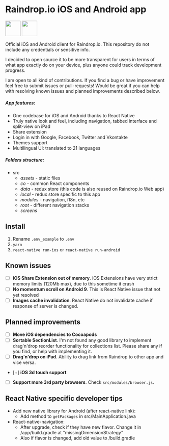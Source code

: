 # Raindrop.io iOS and Android app
[<img src="http://pluspng.com/img-png/get-it-on-google-play-badge-png-open-2000.png" height="48">](https://play.google.com/store/apps/details?id=io.raindrop.raindropio) [<img src="https://devimages-cdn.apple.com/app-store/marketing/guidelines/images/badge-example-alternate_2x.png" height="48">](https://itunes.apple.com/us/app/id1021913807)

Official iOS and Android client for Raindrop.io. This repository do not include any credentials or sensitive info.

I decided to open source it to be more transparent for users in terms of what app exactly do on your device, plus anyone could track development progress.

I am open to all kind of contributions. If you find a bug or have improvement feel free to submit issues or pull-requests!
Would be great if you can help with resolving known issues and planned improvements described below.

##### App features:
- One codebase for iOS and Android thanks to React Native
- Truly native look and feel, including navigation, tabbed interface and split-view on iPad
- Share extension
- Login in with Google, Facebook, Twitter and Vkontakte
- Themes support
- Multilingual UI: translated to 21 languages

##### Folders structure:
- src
    - *assets* - static files
    - *co* - common React components
    - *data* - redux store (this code is also reused on Raindrop.io Web app)
    - *local* - redux store specific to this app
    - *modules* - navigation, i18n, etc
    - *root* - different navigation stacks
    - *screens*

## Install
1. Rename `.env_example` to `.env`
2. `yarn`
3. `react-native run-ios` or `react-native run-android`

## Known issues
- [ ] **iOS Share Extension out of memory**. iOS Extensions have very strict memory limits (120Mb max), due to this sometime it crash
- [ ] **No momentum scroll on Android 9**. This is React Native issue that not yet resolved
- [ ] **Images cache invalidation**. React Native do not invalidate cache if response of server is changed.

## Planned improvements
- [ ] **Move iOS dependencies to Cocoapods**
- [ ] **Sortable SectionList**. I'm not found any good library to implement drag'n'drop reorder functionality for collections list. Please share any if you find, or help with implementing it.
- [ ] **Drag'n'drop on iPad**. Ability to drag link from Raindrop to other app and vice versa.
- [+] **iOS 3d touch support**
- [ ] **Support more 3rd party browsers**. Check `src/modules/browser.js`.

## React Native specific developer tips
- Add new native library for Android (after react-native link):
    - Add method to `getPackages` in src/MainApplication.java
- React-native-navigation:
    - After upgrade, check if they have new flavor. Change it in /app/build.gradle at "missingDimensionStrategy"
    - Also if flavor is changed, add old value to /build.gradle